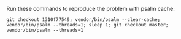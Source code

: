 Run these commands to reproduce the problem with psalm cache:

`git checkout 1310f77549; vendor/bin/psalm --clear-cache; vendor/bin/psalm --threads=1; sleep 1; git checkout master; vendor/bin/psalm --threads=1`
